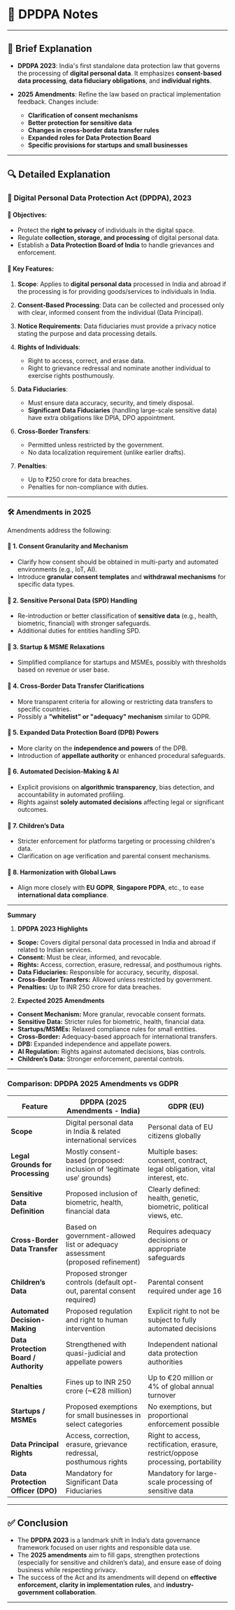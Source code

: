 # 📝 DPDPA Notes

---

## 🔹 **Brief Explanation**

* **DPDPA 2023**: India's first standalone data protection law that governs the processing of **digital personal data**. It emphasizes **consent-based data processing**, **data fiduciary obligations**, and **individual rights**.

* **2025 Amendments**: Refine the law based on practical implementation feedback. Changes include:

  * **Clarification of consent mechanisms**
  * **Better protection for sensitive data**
  * **Changes in cross-border data transfer rules**
  * **Expanded roles for Data Protection Board**
  * **Specific provisions for startups and small businesses**

---

## 🔍 **Detailed Explanation**

### 📘 **Digital Personal Data Protection Act (DPDPA), 2023**

#### 🔸 Objectives:

* Protect the **right to privacy** of individuals in the digital space.
* Regulate **collection, storage, and processing** of digital personal data.
* Establish a **Data Protection Board of India** to handle grievances and enforcement.

#### 🔸 Key Features:

1. **Scope**: Applies to **digital personal data** processed in India and abroad if the processing is for providing goods/services to individuals in India.
2. **Consent-Based Processing**: Data can be collected and processed only with clear, informed consent from the individual (Data Principal).
3. **Notice Requirements**: Data fiduciaries must provide a privacy notice stating the purpose and data processing details.
4. **Rights of Individuals**:

   * Right to access, correct, and erase data.
   * Right to grievance redressal and nominate another individual to exercise rights posthumously.
5. **Data Fiduciaries**:

   * Must ensure data accuracy, security, and timely disposal.
   * **Significant Data Fiduciaries** (handling large-scale sensitive data) have extra obligations like DPIA, DPO appointment.
6. **Cross-Border Transfers**:

   * Permitted unless restricted by the government.
   * No data localization requirement (unlike earlier drafts).
7. **Penalties**:

   * Up to ₹250 crore for data breaches.
   * Penalties for non-compliance with duties.

---

### 🛠️ **Amendments in 2025**

Amendments address the following:

#### 🔹 1. **Consent Granularity and Mechanism**

* Clarify how consent should be obtained in multi-party and automated environments (e.g., IoT, AI).
* Introduce **granular consent templates** and **withdrawal mechanisms** for specific data types.

#### 🔹 2. **Sensitive Personal Data (SPD) Handling**

* Re-introduction or better classification of **sensitive data** (e.g., health, biometric, financial) with stronger safeguards.
* Additional duties for entities handling SPD.

#### 🔹 3. **Startup & MSME Relaxations**

* Simplified compliance for startups and MSMEs, possibly with thresholds based on revenue or user base.

#### 🔹 4. **Cross-Border Data Transfer Clarifications**

* More transparent criteria for allowing or restricting data transfers to specific countries.
* Possibly a **"whitelist" or "adequacy" mechanism** similar to GDPR.

#### 🔹 5. **Expanded Data Protection Board (DPB) Powers**

* More clarity on the **independence and powers** of the DPB.
* Introduction of **appellate authority** or enhanced procedural safeguards.

#### 🔹 6. **Automated Decision-Making & AI**

* Explicit provisions on **algorithmic transparency**, bias detection, and accountability in automated profiling.
* Rights against **solely automated decisions** affecting legal or significant outcomes.

#### 🔹 7. **Children’s Data**

* Stricter enforcement for platforms targeting or processing children's data.
* Clarification on age verification and parental consent mechanisms.

#### 🔹 8. **Harmonization with Global Laws**

* Align more closely with **EU GDPR**, **Singapore PDPA**, etc., to ease **international data compliance**.

---

**Summary**

1. **DPDPA 2023 Highlights**

* **Scope:** Covers digital personal data processed in India and abroad if related to Indian services.
* **Consent:** Must be clear, informed, and revocable.
* **Rights:** Access, correction, erasure, redressal, and posthumous rights.
* **Data Fiduciaries:** Responsible for accuracy, security, disposal.
* **Cross-Border Transfers:** Allowed unless restricted by government.
* **Penalties:** Up to INR 250 crore for data breaches.

2. **Expected 2025 Amendments**

* **Consent Mechanism:** More granular, revocable consent formats.
* **Sensitive Data:** Stricter rules for biometric, health, financial data.
* **Startups/MSMEs:** Relaxed compliance rules for small entities.
* **Cross-Border:** Adequacy-based approach for international transfers.
* **DPB:** Expanded independence and appellate powers.
* **AI Regulation:** Rights against automated decisions, bias controls.
* **Children’s Data:** Stronger enforcement, parental controls.

---

### **Comparison: DPDPA 2025 Amendments vs GDPR**

| Feature                               | **DPDPA (2025 Amendments - India)**                                           | **GDPR (EU)**                                                                    |
| ------------------------------------- | ----------------------------------------------------------------------------- | -------------------------------------------------------------------------------- |
| **Scope**                             | Digital personal data in India & related international services               | Personal data of EU citizens globally                                            |
| **Legal Grounds for Processing**      | Mostly consent-based (proposed: inclusion of ‘legitimate use’ grounds)        | Multiple bases: consent, contract, legal obligation, vital interest, etc.        |
| **Sensitive Data Definition**         | Proposed inclusion of biometric, health, financial data                       | Clearly defined: health, genetic, biometric, political views, etc.               |
| **Cross-Border Data Transfer**        | Based on government-allowed list or adequacy assessment (proposed refinement) | Requires adequacy decisions or appropriate safeguards                            |
| **Children’s Data**                   | Proposed stronger controls (default opt-out, parental consent required)       | Parental consent required under age 16                                           |
| **Automated Decision-Making**         | Proposed regulation and right to human intervention                           | Explicit right to not be subject to fully automated decisions                    |
| **Data Protection Board / Authority** | Strengthened with quasi-judicial and appellate powers                         | Independent national data protection authorities                                 |
| **Penalties**                         | Fines up to INR 250 crore (\~€28 million)                                     | Up to €20 million or 4% of global annual turnover                                |
| **Startups / MSMEs**                  | Proposed exemptions for small businesses in select categories                 | No exemptions, but proportional enforcement possible                             |
| **Data Principal Rights**             | Access, correction, erasure, grievance redressal, posthumous rights           | Right to access, rectification, erasure, restrict/oppose processing, portability |
| **Data Protection Officer (DPO)**     | Mandatory for Significant Data Fiduciaries                                    | Mandatory for large-scale processing of sensitive data                           |

---

## ✅ **Conclusion**

* The **DPDPA 2023** is a landmark shift in India’s data governance framework focused on user rights and responsible data use.
* The **2025 amendments** aim to fill gaps, strengthen protections (especially for sensitive and children’s data), and ensure ease of doing business while respecting privacy.
* The success of the Act and its amendments will depend on **effective enforcement, clarity in implementation rules**, and **industry-government collaboration**.

---
